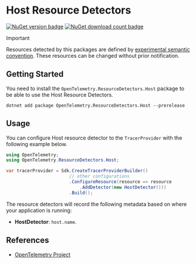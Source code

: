 # Host Resource Detectors

[![NuGet version badge](https://img.shields.io/nuget/v/OpenTelemetry.ResourceDetectors.Host)](https://www.nuget.org/packages/OpenTelemetry.ResourceDetectors.Host)
[![NuGet download count badge](https://img.shields.io/nuget/dt/OpenTelemetry.ResourceDetectors.Host)](https://www.nuget.org/packages/OpenTelemetry.ResourceDetectors.Host)

> [!IMPORTANT]
> Resources detected by this packages are defined by [experimental semantic convention](https://github.com/open-telemetry/semantic-conventions/blob/v1.24.0/docs/resource/host.md).
> These resources can be changed without prior notification.

## Getting Started

You need to install the
`OpenTelemetry.ResourceDetectors.Host` package to be able to use the
Host Resource Detectors.

```shell
dotnet add package OpenTelemetry.ResourceDetectors.Host --prerelease
```

## Usage

You can configure Host resource detector to
the `TracerProvider` with the following example below.

```csharp
using OpenTelemetry;
using OpenTelemetry.ResourceDetectors.Host;

var tracerProvider = Sdk.CreateTracerProviderBuilder()
                        // other configurations
                        .ConfigureResource(resource => resource
                            .AddDetector(new HostDetector()))
                        .Build();
```

The resource detectors will record the following metadata based on where
your application is running:

- **HostDetector**: `host.name`.

## References

- [OpenTelemetry Project](https://opentelemetry.io/)
